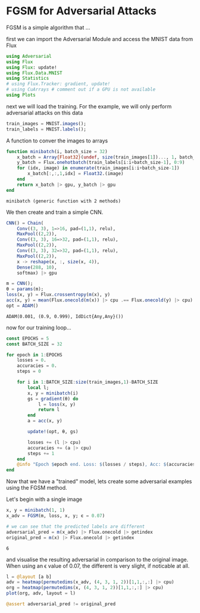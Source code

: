 # FGSM for Adversarial Attacks

FGSM is a simple algorithm that ...



first we can import the Adversarial Module and access the MNIST data
from Flux

```julia
using Adversarial
using Flux
using Flux: update!
using Flux.Data.MNIST
using Statistics
# using Flux.Tracker: gradient, update!
# using CuArrays # comment out if a GPU is not available
using Plots
```



next we will load the training. For the example, we will only perform adversarial
attacks on this data

```julia
train_images = MNIST.images();
train_labels = MNIST.labels();
```



A function to conver the images to arrays

```julia
function minibatch(i, batch_size = 32)
    x_batch = Array{Float32}(undef, size(train_images[1])..., 1, batch_size)
    y_batch = Flux.onehotbatch(train_labels[i:i+batch_size-1], 0:9)
    for (idx, image) in enumerate(train_images[i:i+batch_size-1])
        x_batch[:,:,1,idx] = Float32.(image)
    end
    return x_batch |> gpu, y_batch |> gpu
end
```

```
minibatch (generic function with 2 methods)
```




We then create and train a simple CNN.

```julia
CNN() = Chain(
    Conv((3, 3), 1=>16, pad=(1,1), relu),
    MaxPool((2,2)),
    Conv((3, 3), 16=>32, pad=(1,1), relu),
    MaxPool((2,2)),
    Conv((3, 3), 32=>32, pad=(1,1), relu),
    MaxPool((2,2)),
    x -> reshape(x, :, size(x, 4)),
    Dense(288, 10),
    softmax) |> gpu

m = CNN();
θ = params(m);
loss(x, y) = Flux.crossentropy(m(x), y)
acc(x, y) = mean(Flux.onecold(m(x)) |> cpu .== Flux.onecold(y) |> cpu)
opt = ADAM()
```

```
ADAM(0.001, (0.9, 0.999), IdDict{Any,Any}())
```




now for our training loop...

```julia
const EPOCHS = 5
const BATCH_SIZE = 32

for epoch in 1:EPOCHS
    losses = 0.
    accuracies = 0.
    steps = 0

    for i in 1:BATCH_SIZE:size(train_images,1)-BATCH_SIZE
        local l;
        x, y = minibatch(i)
        gs = gradient(θ) do
            l = loss(x, y)
            return l
        end
        a = acc(x, y)

        update!(opt, θ, gs)

        losses += (l |> cpu)
        accuracies += (a |> cpu)
        steps += 1
    end
    @info "Epoch $epoch end. Loss: $(losses / steps), Acc: $(accuracies / steps)"
end
```



Now that we have a "trained" model, lets create some adversarial examples
using the FGSM method.

Let's begin with a single image

```julia
x, y = minibatch(1, 1)
x_adv = FGSM(m, loss, x, y; ϵ = 0.07)

# we can see that the predicted labels are different
adversarial_pred = m(x_adv) |> Flux.onecold |> getindex
original_pred = m(x) |> Flux.onecold |> getindex
```

```
6
```




and visualise the resulting adversarial in comparison to the original image.
When using an ϵ value of 0.07, the different is very slight, if noticable
at all.

```julia
l = @layout [a b]
adv = heatmap(permutedims(x_adv, (4, 3, 1, 2))[1,1,:,:] |> cpu)
org = heatmap(permutedims(x, (4, 3, 1, 2))[1,1,:,:] |> cpu)
plot(org, adv, layout = l)

@assert adversarial_pred != original_pred
```


